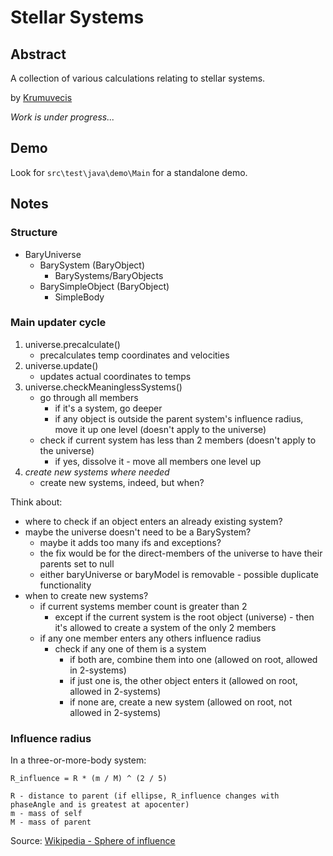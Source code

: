 # Stellar Systems

## Abstract 

A collection of various calculations relating to stellar systems.

by [Krumuvecis](https://github.com/Krumuvecis)

_Work is under progress..._

## Demo

Look for `src\test\java\demo\Main` for a standalone demo.

## Notes

### Structure

 * BaryUniverse
   * BarySystem (BaryObject)
     * BarySystems/BaryObjects
   * BarySimpleObject (BaryObject)
     * SimpleBody

### Main updater cycle

1. universe.precalculate()
   * precalculates temp coordinates and velocities
2. universe.update()
   * updates actual coordinates to temps
3. universe.checkMeaninglessSystems()
   * go through all members
     * if it's a system, go deeper
     * if any object is outside the parent system's influence radius, move it up one level (doesn't apply to the universe)
   * check if current system has less than 2 members (doesn't apply to the universe)
     * if yes, dissolve it - move all members one level up
4. _create new systems where needed_
   * create new systems, indeed, but when?

Think about:
 * where to check if an object enters an already existing system?
 * maybe the universe doesn't need to be a BarySystem?
   * maybe it adds too many ifs and exceptions?
   * the fix would be for the direct-members of the universe to have their parents set to null
   * either baryUniverse or baryModel is removable - possible duplicate functionality
 * when to create new systems?
   * if current systems member count is greater than 2
     * except if the current system is the root object (universe) - then it's allowed to create a system of the only 2 members
   * if any one member enters any others influence radius
     * check if any one of them is a system
       * if both are, combine them into one (allowed on root, allowed in 2-systems)
       * if just one is, the other object enters it (allowed on root, allowed in 2-systems)
       * if none are, create a new system (allowed on root, not allowed in 2-systems)

### Influence radius

In a three-or-more-body system:

```
R_influence = R * (m / M) ^ (2 / 5)

R - distance to parent (if ellipse, R_influence changes with phaseAngle and is greatest at apocenter)
m - mass of self
M - mass of parent
```

Source: [Wikipedia - Sphere of influence](https://en.wikipedia.org/wiki/Sphere_of_influence_(astrodynamics))